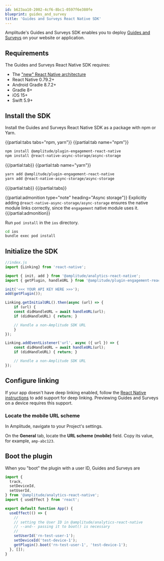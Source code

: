 ```yaml
---
id: b623aa10-2002-4cf6-8bc1-0597f6e380fe
blueprint: guides_and_survey
title: 'Guides and Surveys React Native SDK'
---
```

Amplitude's Guides and Surveys SDK enables you to deploy [Guides and Surveys](/docs/guides-and-surveys) on your website or application.

## Requirements

The Guides and Surveys React Native SDK requires:

* The ["new" React Native architecture](https://reactnative.dev/architecture/landing-page)
* React Native 0.79.2+
* Android Gradle 8.7.2+
* Gradle 8+
* iOS 15+
* Swift 5.9+

## Install the SDK

Install the Guides and Surveys React Native SDK as a package with npm or Yarn.

{{partial:tabs tabs="npm, yarn"}}
{{partial:tab name="npm"}}
```bash
npm install @amplitude/plugin-engagement-react-native
npm install @react-native-async-storage/async-storage
```
{{/partial:tab}}
{{partial:tab name="yarn"}}
```bash
yarn add @amplitude/plugin-engagement-react-native
yarn add @react-native-async-storage/async-storage
```
{{/partial:tab}}
{{/partial:tabs}}

{{partial:admonition type="note" heading="Async storage"}}
Explicitly adding `@react-native-async-storage/async-storage` ensures the native module links correctly, since the `engagement` native module uses it.
{{/partial:admonition}}

Run `pod install` in the `ios` directory.

```bash
cd ios
bundle exec pod install
```

## Initialize the SDK

```js
//index.js
import {Linking} from 'react-native';

import { init, add } from '@amplitude/analytics-react-native';
import { getPlugin, handleURL } from '@amplitude/plugin-engagement-react-native';

init('<<< YOUR API KEY HERE >>>'); 
add(getPlugin());

Linking.getInitialURL().then(async (url) => {
    if (url) {
    const didHandleURL = await handleURL(url);
    if (didHandleURL) { return; }

    // Handle a non-Amplitude SDK URL
    }
});

Linking.addEventListener('url', async ({ url }) => {
    const didHandleURL = await handleURL(url);
    if (didHandleURL) { return; }

    // Handle a non-Amplitude SDK URL
});
```

## Configure linking

If your app doesn't have deep linking enabled, follow the [React Native instructions](https://reactnative.dev/docs/linking#enabling-deep-links) to add support for deep linking. Previewing Guides and Surveys on a device requires this support.

### Locate the mobile URL scheme

In Amplitude, navigate to your Project's settings.

On the **General** tab, locate the **URL scheme (mobile)** field. Copy its value, for example, `amp-abc123`.

## Boot the plugin

When you "boot" the plugin with a user ID, Guides and Surveys are 

```js
import {
  track,
  setDeviceId,
  setUserId,
} from '@amplitude/analytics-react-native';
import { useEffect } from 'react';

export default function App() {
  useEffect(() => {
    //
    // setting the User ID in @amplitude/analytics-react-native
    // --and-- passing it to boot() is necessary
    //
    setUserId('rn-test-user-1');
    setDeviceId('test-device-1');
    getPlugin().boot('rn-test-user-1', 'test-device-1');
  }, []);
}
```
